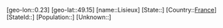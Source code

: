 ﻿---
location: [49.15,0.23]
type: City
tags:
- geo/City


SpocWebEntityId: 32043
isDeleted: false
confidential: public

---
[geo-lon::0.23]
[geo-lat::49.15]
[name::Lisieux]
[State::]
[Country::[France](geo/Continent/Europe/France.md)]
[StateId::]
[Population::]
[Unknown::]

